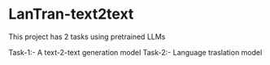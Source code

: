 # LanTran-text2text

This project has 2 tasks using pretrained LLMs

Task-1:- A text-2-text generation model
Task-2:- Language traslation model
